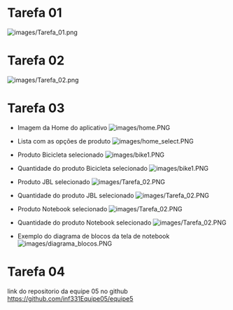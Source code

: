 # Tarefa 01
![images/Tarefa_01.png](images/Tarefa_01.png)

# Tarefa 02
![images/Tarefa_02.png](images/Tarefa_02.png)

# Tarefa 03

- Imagem da Home do aplicativo
![images/home.PNG](images/home.PNG)

- Lista com as opções de produto
![images/home_select.PNG](images/home_select.PNG)

- Produto Bicicleta selecionado
![images/bike1.PNG](images/bike1.PNG)

- Quantidade do produto Bicicleta selecionado
![images/bike1.PNG](images/bike2.PNG)

- Produto JBL selecionado
![images/Tarefa_02.PNG](images/JBL1.PNG)

- Quantidade do produto JBL selecionado
![images/Tarefa_02.PNG](images/JBL2.PNG)


- Produto Notebook selecionado
![images/Tarefa_02.PNG](images/note1.PNG)

- Quantidade do produto Notebook selecionado
![images/Tarefa_02.PNG](images/note2.PNG)

- Exemplo do diagrama de blocos da tela de notebook
![images/diagrama_blocos.PNG](images/diagrama_blocos.PNG)

# Tarefa 04
link do repositorio da equipe 05 no github https://github.com/inf331Equipe05/equipe5